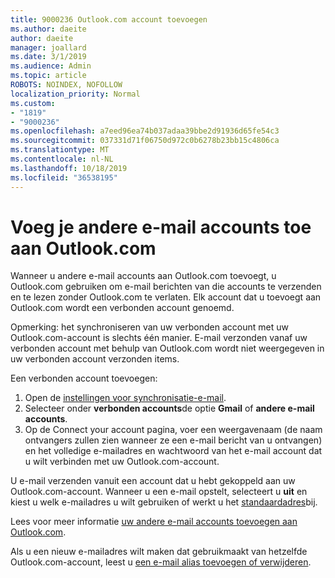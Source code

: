 ```yaml
---
title: 9000236 Outlook.com account toevoegen
ms.author: daeite
author: daeite
manager: joallard
ms.date: 3/1/2019
ms.audience: Admin
ms.topic: article
ROBOTS: NOINDEX, NOFOLLOW
localization_priority: Normal
ms.custom:
- "1819"
- "9000236"
ms.openlocfilehash: a7eed96ea74b037adaa39bbe2d91936d65fe54c3
ms.sourcegitcommit: 037331d71f06750d972c0b6278b23bb15c4806ca
ms.translationtype: MT
ms.contentlocale: nl-NL
ms.lasthandoff: 10/18/2019
ms.locfileid: "36538195"
---
```

# <a name="add-your-other-email-accounts-to-outlookcom"></a>Voeg je andere e-mail accounts toe aan Outlook.com

Wanneer u andere e-mail accounts aan Outlook.com toevoegt, u Outlook.com gebruiken om e-mail berichten van die accounts te verzenden en te lezen zonder Outlook.com te verlaten. Elk account dat u toevoegt aan Outlook.com wordt een verbonden account genoemd.

Opmerking: het synchroniseren van uw verbonden account met uw Outlook.com-account is slechts één manier. E-mail verzonden vanaf uw verbonden account met behulp van Outlook.com wordt niet weergegeven in uw verbonden account verzonden items.

Een verbonden account toevoegen:

1. Open de [instellingen voor synchronisatie-e-mail](https://go.microsoft.com/fwlink/?linkid=875264).
2. Selecteer onder **verbonden accounts**de optie **Gmail** of **andere e-mail accounts**.
3. Op de Connect your account pagina, voer een weergavenaam (de naam ontvangers zullen zien wanneer ze een e-mail bericht van u ontvangen) en het volledige e-mailadres en wachtwoord van het e-mail account dat u wilt verbinden met uw Outlook.com-account.

U e-mail verzenden vanuit een account dat u hebt gekoppeld aan uw Outlook.com-account. Wanneer u een e-mail opstelt, selecteert u **uit** en kiest u welk e-mailadres u wilt gebruiken of werkt u het [standaardadres](https://go.microsoft.com/fwlink/?linkid=875264)bij.

Lees voor meer informatie [uw andere e-mail accounts toevoegen aan Outlook.com](https://support.office.com/article/c5224df4-5885-4e79-91ba-523aa743f0ba?wt.mc_id=Office_Outlook_com_Alchemy).

Als u een nieuw e-mailadres wilt maken dat gebruikmaakt van hetzelfde Outlook.com-account, leest u [een e-mail alias toevoegen of verwijderen](https://support.office.com/article/459b1989-356d-40fa-a689-8f285b13f1f2?wt.mc_id=Office_Outlook_com_Alchemy).